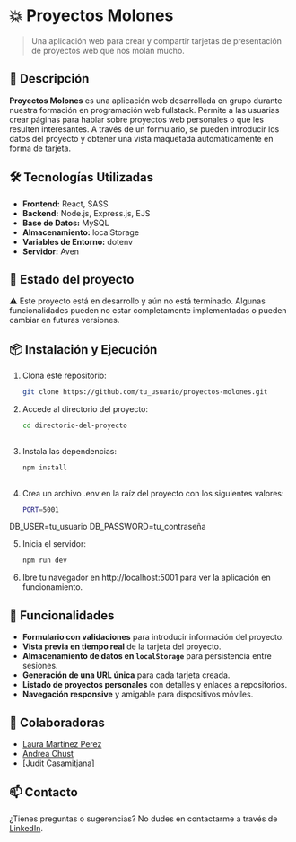 # 💥 Proyectos Molones

> Una aplicación web para crear y compartir tarjetas de presentación de proyectos web que nos molan mucho.

## 🚀 Descripción

**Proyectos Molones** es una aplicación web desarrollada en grupo durante nuestra formación en programación web fullstack. Permite a las usuarias crear páginas para hablar sobre proyectos web personales o que les resulten interesantes. A través de un formulario, se pueden introducir los datos del proyecto y obtener una vista maquetada automáticamente en forma de tarjeta.

## 🛠️ Tecnologías Utilizadas

- **Frontend:** React, SASS
- **Backend:** Node.js, Express.js, EJS
- **Base de Datos:** MySQL
- **Almacenamiento:** localStorage
- **Variables de Entorno:** dotenv
- **Servidor:** Aven

## 🚧 Estado del proyecto
⚠️ Este proyecto está en desarrollo y aún no está terminado. Algunas funcionalidades pueden no estar completamente implementadas o pueden cambiar en futuras versiones.

## 📦 Instalación y Ejecución

1. Clona este repositorio:
   ```bash
   git clone https://github.com/tu_usuario/proyectos-molones.git
   
2. Accede al directorio del proyecto:
   ```bash
   cd directorio-del-proyecto
  
3. Instala las dependencias:
   ```bash
   npm install
  
4. Crea un archivo .env en la raíz del proyecto con los siguientes valores:
   ```bash
   PORT=5001
  DB_USER=tu_usuario
  DB_PASSWORD=tu_contraseña
 
5. Inicia el servidor:
   ```bash
   npm run dev

6. Ibre tu navegador en http://localhost:5001 para ver la aplicación en funcionamiento.
   

## 📌 Funcionalidades

- **Formulario con validaciones** para introducir información del proyecto.
- **Vista previa en tiempo real** de la tarjeta del proyecto.
- **Almacenamiento de datos en `localStorage`** para persistencia entre sesiones.
- **Generación de una URL única** para cada tarjeta creada.
- **Listado de proyectos personales** con detalles y enlaces a repositorios.
- **Navegación responsive** y amigable para dispositivos móviles.


## 👥 Colaboradoras

- [Laura Martinez Perez](https://www.linkedin.com/in/laura-martinez-perez-a5aa78299)
- [Andrea Chust](https://www.linkedin.com/in/andreachustramos/)
- [Judit Casamitjana]

## 📫 Contacto

¿Tienes preguntas o sugerencias? No dudes en contactarme a través de [LinkedIn](https://www.linkedin.com/in/laura-martinez-perez-a5aa78299).




